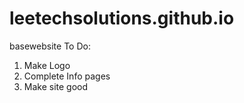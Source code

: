 # leetechsolutions.github.io
basewebsite
To Do:
1. Make Logo
2. Complete Info pages
3. Make site good
